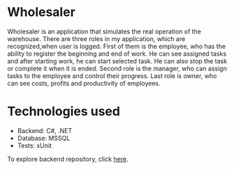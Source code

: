 # Wholesaler

Wholesaler is an application that simulates the real operation of the warehouse. There are three roles in my application, which are recognized,when user is logged. First of them is the employee, who has the ability to register the beginning and end of work. He can see assigned tasks and after starting work, he can start selected task. He can also stop the task or complete it when it is ended. Second role is the manager, who can assign tasks to the employee and control their progress. Last role is owner, who can see costs, profits and productivity of employees.

# Technologies used

- Backend: C#, .NET
- Database: MSSQL
- Tests: xUnit

To explore backend repository, click [here](https://github.com/marlenapiotrowska/Wholesaler/tree/main/Backend).
